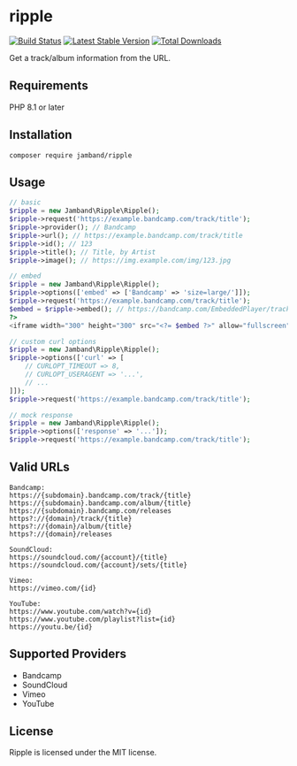 # ripple

[![Build Status](https://github.com/jamband/ripple/workflows/ci/badge.svg)](https://github.com/jamband/ripple/actions?workflow=ci) [![Latest Stable Version](https://img.shields.io/packagist/v/jamband/ripple)](https://packagist.org/packages/jamband/ripple) [![Total Downloads](https://img.shields.io/packagist/dt/jamband/ripple)](https://packagist.org/packages/jamband/ripple)

Get a track/album information from the URL.

## Requirements

PHP 8.1 or later

## Installation

```
composer require jamband/ripple
```

## Usage

```php
// basic
$ripple = new Jamband\Ripple\Ripple();
$ripple->request('https://example.bandcamp.com/track/title');
$ripple->provider(); // Bandcamp
$ripple->url(); // https://example.bandcamp.com/track/title
$ripple->id(); // 123
$ripple->title(); // Title, by Artist
$ripple->image(); // https://img.example.com/img/123.jpg
```

```php
// embed
$ripple = new Jamband\Ripple\Ripple();
$ripple->options(['embed' => ['Bandcamp' => 'size=large/']]);
$ripple->request('https://example.bandcamp.com/track/title');
$embed = $ripple->embed(); // https://bandcamp.com/EmbeddedPlayer/track=123/size=large/
?>
<iframe width="300" height="300" src="<?= $embed ?>" allow="fullscreen"></iframe>
```

```php
// custom curl options
$ripple = new Jamband\Ripple\Ripple();
$ripple->options(['curl' => [
    // CURLOPT_TIMEOUT => 8,
    // CURLOPT_USERAGENT => '...',
    // ...
]]);
$ripple->request('https://example.bandcamp.com/track/title');
```

```php
// mock response
$ripple = new Jamband\Ripple\Ripple();
$ripple->options(['response' => '...']);
$ripple->request('https://example.bandcamp.com/track/title');
```

## Valid URLs

```
Bandcamp:
https://{subdomain}.bandcamp.com/track/{title}
https://{subdomain}.bandcamp.com/album/{title}
https://{subdomain}.bandcamp.com/releases
https?://{domain}/track/{title}
https?://{domain}/album/{title}
https?://{domain}/releases

SoundCloud:
https://soundcloud.com/{account}/{title}
https://soundcloud.com/{account}/sets/{title}

Vimeo:
https://vimeo.com/{id}

YouTube:
https://www.youtube.com/watch?v={id}
https://www.youtube.com/playlist?list={id}
https://youtu.be/{id}
```

## Supported Providers

- Bandcamp
- SoundCloud
- Vimeo
- YouTube

## License
Ripple is licensed under the MIT license.
